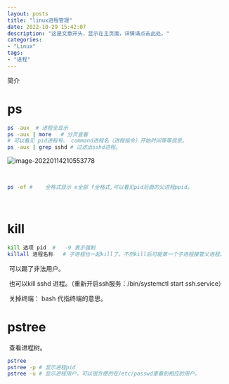 ```yaml
---
layout: posts
title: "linux进程管理"
date: 2022-10-29 15:42:07
description: "这是文章开头，显示在主页面，详情请点击此处。"
categories: 
- "Linux"
tags:
- "进程"
---
```


简介 <!--more-->

# ps

```bash
ps -aux  # 进程全显示
ps -aux | more   # 分页查看
# 可以看见 pid进程号、 command进程名（进程指令）开始时间等等信息。
ps -aux | grep sshd # 过滤出sshd进程。
```

![image-20220114210553778](%E8%BF%9B%E7%A8%8B%E7%AE%A1%E7%90%86.assets/image-20220114210553778-7030687.png)

​		

```bash 
ps -ef # 	全格式显示 e全部 f全格式,可以看见pid后面的父进程ppid。

```

​		

# kill

```bash
kill 选项 pid  #   -9 表示强制
killall 进程名称   # 子进程也一起kill了。不然kill后可能第一个子进程接管父进程。 

```

​		可以踢了非法用户。

​		也可以kill   sshd 进程。（重新开启ssh服务：/bin/systemctl start ssh.service）

​		关掉终端： bash 代指终端的意思。



# pstree

​		查看进程树。	

```bash
pstree
pstree -p # 显示进程pid
pstree -u # 显示进程用户，可以很方便的在/etc/passwd里看到相应的用户。

```

​		